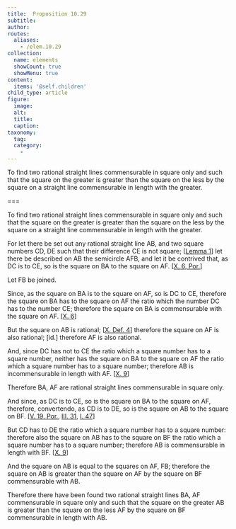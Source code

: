 ```yaml
---
title:  Proposition 10.29
subtitle: 
author:
routes:
  aliases:
    - /elem.10.29
collection:
  name: elements
  showCount: true
  showMenu: true
content:
  items: '@self.children'
child_type: article
figure:
  image:
  alt:
  title:
  caption:
taxonomy:
  tag:
  category:
    - 
---
```


<p><hi rend="ital">To find two rational straight lines commensurable in square only and such that the square on the greater is greater than the square on the less by the square on a straight line commensurable in length with the greater</hi>. </p>

===

<p><span class="ital">To find two rational straight lines commensurable in square only and such that the square on the greater is greater than the square on the less by the square on a straight line commensurable in length with the greater</span>. </p>

<p>For let there be set out any rational straight line <span class="ital">AB</span>, and two square numbers <span class="ital">CD</span>, <span class="ital">DE</span> such that their difference <span class="ital">CE</span> is not square; [<a href="/elem.10.28.l.1">Lemma 1</a>] let there be described on <span class="ital">AB</span> the semicircle <span class="ital">AFB</span>, <pb n="67"/>and let it be contrived that, <span class="center">as <span class="ital">DC</span> is to <span class="ital">CE</span>, so is the square on <span class="ital">BA</span> to the square on <span class="ital">AF</span>. [<a href="/elem.10.6.p.1">X. 6, Por.</a>]</span>
      </p>

<p>Let <span class="ital">FB</span> be joined. </p>

<p>Since, as the square on <span class="ital">BA</span> is to the square on <span class="ital">AF</span>, so is <span class="ital">DC</span> to <span class="ital">CE</span>, therefore the square on <span class="ital">BA</span> has to the square on <span class="ital">AF</span> the ratio which the number <span class="ital">DC</span> has to the number <span class="ital">CE</span>; therefore the square on <span class="ital">BA</span> is commensurable with the square on <span class="ital">AF</span>. [<a href="/elem.10.6">X. 6</a>] 
      </p>

<p>But the square on <span class="ital">AB</span> is rational; [<a href="/elem.10.def.4">X. Def. 4</a>] therefore the square on <span class="ital">AF</span> is also rational; [<span class="ital">id.</span>] therefore <span class="ital">AF</span> is also rational. </p>

<p>And, since <span class="ital">DC</span> has not to <span class="ital">CE</span> the ratio which a square number has to a square number, neither has the square on <span class="ital">BA</span> to the square on <span class="ital">AF</span> the ratio which a square number has to a square number; therefore <span class="ital">AB</span> is incommensurable in length with <span class="ital">AF</span>. [<a href="/elem.10.9">X. 9</a>] </p>

<p>Therefore <span class="ital">BA</span>, <span class="ital">AF</span> are rational straight lines commensurable in square only. </p>

<p>And since, as <span class="ital">DC</span> is to <span class="ital">CE</span>, so is the square on <span class="ital">BA</span> to the square on <span class="ital">AF</span>, therefore, <foreign lang="la">convertendo</foreign>, as <span class="ital">CD</span> is to <span class="ital">DE</span>, so is the square on <span class="ital">AB</span> to the square on <span class="ital">BF</span>. [<a href="/elem.5.19.p.1">V. 19, Por.</a>, <a href="/elem.3.31">III. 31</a>, <a href="/elem.1.47">I. 47</a>] </p>

<p>But <span class="ital">CD</span> has to <span class="ital">DE</span> the ratio which a square number has to a square number: therefore also the square on <span class="ital">AB</span> has to the square on <span class="ital">BF</span> the ratio which a square number has to a square number; therefore <span class="ital">AB</span> is commensurable in length with <span class="ital">BF</span>. [<a href="/elem.10.9">X. 9</a>] </p>

<p>And the square on <span class="ital">AB</span> is equal to the squares on <span class="ital">AF</span>, <span class="ital">FB</span>; therefore the square on <span class="ital">AB</span> is greater than the square on <span class="ital">AF</span> by the square on <span class="ital">BF</span> commensurable with <span class="ital">AB</span>. </p>

<p>Therefore there have been found two rational straight lines <span class="ital">BA</span>, <span class="ital">AF</span> commensurable in square only and such that the square on the greater <span class="ital">AB</span> is greater than the square on the less <span class="ital">AF</span> by the square on <span class="ital">BF</span> commensurable in length with <span class="ital">AB</span>.<pb n="68"/></p>
